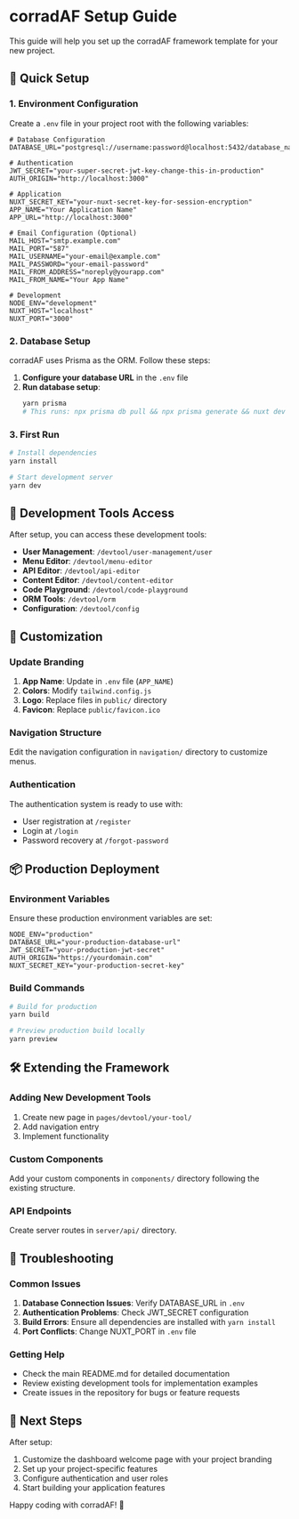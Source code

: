 # corradAF Setup Guide

This guide will help you set up the corradAF framework template for your new project.

## 🚀 Quick Setup

### 1. Environment Configuration

Create a `.env` file in your project root with the following variables:

```env
# Database Configuration
DATABASE_URL="postgresql://username:password@localhost:5432/database_name"

# Authentication
JWT_SECRET="your-super-secret-jwt-key-change-this-in-production"
AUTH_ORIGIN="http://localhost:3000"

# Application
NUXT_SECRET_KEY="your-nuxt-secret-key-for-session-encryption"
APP_NAME="Your Application Name"
APP_URL="http://localhost:3000"

# Email Configuration (Optional)
MAIL_HOST="smtp.example.com"
MAIL_PORT="587"
MAIL_USERNAME="your-email@example.com"
MAIL_PASSWORD="your-email-password"
MAIL_FROM_ADDRESS="noreply@yourapp.com"
MAIL_FROM_NAME="Your App Name"

# Development
NODE_ENV="development"
NUXT_HOST="localhost"
NUXT_PORT="3000"
```

### 2. Database Setup

corradAF uses Prisma as the ORM. Follow these steps:

1. **Configure your database URL** in the `.env` file
2. **Run database setup**:
   ```bash
   yarn prisma
   # This runs: npx prisma db pull && npx prisma generate && nuxt dev
   ```

### 3. First Run

```bash
# Install dependencies
yarn install

# Start development server
yarn dev
```

## 🔧 Development Tools Access

After setup, you can access these development tools:

- **User Management**: `/devtool/user-management/user`
- **Menu Editor**: `/devtool/menu-editor`
- **API Editor**: `/devtool/api-editor`
- **Content Editor**: `/devtool/content-editor`
- **Code Playground**: `/devtool/code-playground`
- **ORM Tools**: `/devtool/orm`
- **Configuration**: `/devtool/config`

## 🎨 Customization

### Update Branding

1. **App Name**: Update in `.env` file (`APP_NAME`)
2. **Colors**: Modify `tailwind.config.js`
3. **Logo**: Replace files in `public/` directory
4. **Favicon**: Replace `public/favicon.ico`

### Navigation Structure

Edit the navigation configuration in `navigation/` directory to customize menus.

### Authentication

The authentication system is ready to use with:
- User registration at `/register`
- Login at `/login`
- Password recovery at `/forgot-password`

## 📦 Production Deployment

### Environment Variables

Ensure these production environment variables are set:

```env
NODE_ENV="production"
DATABASE_URL="your-production-database-url"
JWT_SECRET="your-production-jwt-secret"
AUTH_ORIGIN="https://yourdomain.com"
NUXT_SECRET_KEY="your-production-secret-key"
```

### Build Commands

```bash
# Build for production
yarn build

# Preview production build locally
yarn preview
```

## 🛠️ Extending the Framework

### Adding New Development Tools

1. Create new page in `pages/devtool/your-tool/`
2. Add navigation entry
3. Implement functionality

### Custom Components

Add your custom components in `components/` directory following the existing structure.

### API Endpoints

Create server routes in `server/api/` directory.

## 🐛 Troubleshooting

### Common Issues

1. **Database Connection Issues**: Verify DATABASE_URL in `.env`
2. **Authentication Problems**: Check JWT_SECRET configuration
3. **Build Errors**: Ensure all dependencies are installed with `yarn install`
4. **Port Conflicts**: Change NUXT_PORT in `.env` file

### Getting Help

- Check the main README.md for detailed documentation
- Review existing development tools for implementation examples
- Create issues in the repository for bugs or feature requests

## 📝 Next Steps

After setup:

1. Customize the dashboard welcome page with your project branding
2. Set up your project-specific features
3. Configure authentication and user roles
4. Start building your application features

Happy coding with corradAF! 🚀 